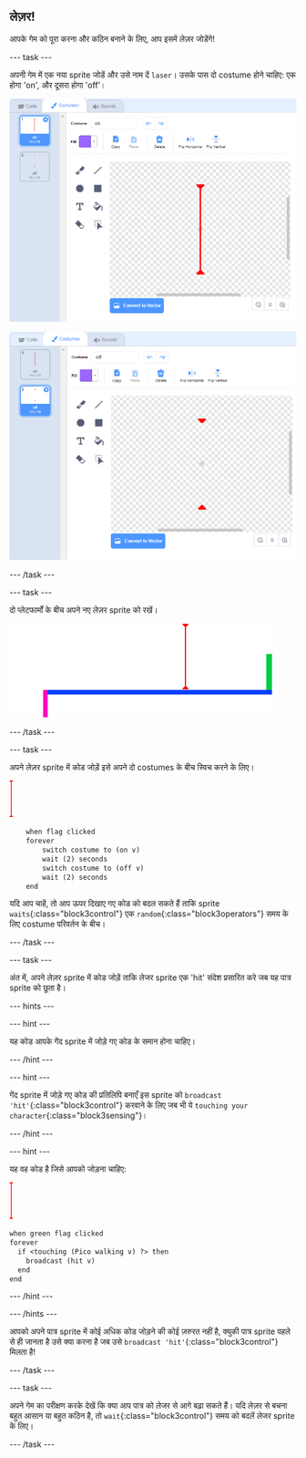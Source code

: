 ## लेज़र!

आपके गेम को पूरा करना और कठिन बनाने के लिए, आप इसमें लेज़र जोडेंगे!

\--- task \---

अपनी गेम में एक नया sprite जोडें और उसे नाम दें `laser`। उसके पास दो costume होने चाहिए: एक होगा 'on', और दूसरा होगा 'off'।

![स्क्रीनशॉट](images/dodge-lasers-costume1.png)

![स्क्रीनशॉट](images/dodge-lasers-costume2.png)

\--- /task \---

\--- task \---

दो प्लेटफार्मों के बीच अपने नए लेज़र sprite को रखें।

![स्क्रीनशॉट](images/dodge-lasers-position.png)

\--- /task \---

\--- task \---

अपने लेज़र sprite में कोड जोड़ें इसे अपने दो costumes के बीच स्विच करने के लिए।

![लेज़र sprite](images/laser_sprite.png)

```blocks3
    when flag clicked
    forever
        switch costume to (on v)
        wait (2) seconds
        switch costume to (off v)
        wait (2) seconds
    end
```

यदि आप चाहें, तो आप ऊपर दिखाए गए कोड को बदल सकते हैं ताकि sprite `waits`{:class="block3control"} एक `random`{:class="block3operators"} समय के लिए costume परिवर्तन के बीच।

\--- /task \---

\--- task \---

अंत में, अपने लेज़र sprite में कोड जोड़ें ताकि लेजर sprite एक 'hit' संदेश प्रसारित करे जब यह पात्र sprite को छूता है।

\--- hints \---

\--- hint \---

यह कोड आपके गेंद sprite में जोड़े गए कोड के समान होना चाहिए।

\--- /hint \---

\--- hint \---

गेंद sprite में जोड़े गए कोड की प्रतिलिपि बनाएँ इस sprite को `broadcast 'hit'`{:class="block3control"} करवाने के लिए जब भी ये `touching your character`{:class="block3sensing"}।

\--- /hint \---

\--- hint \---

यह वह कोड है जिसे आपको जोड़ना चाहिए:

![लेज़र sprite](images/laser_sprite.png)

```blocks3
when green flag clicked
forever 
  if <touching (Pico walking v) ?> then 
    broadcast (hit v)
  end
end
```

\--- /hint \---

\--- /hints \---

आपको अपने पात्र sprite में कोई अधिक कोड जोड़ने की कोई ज़रुरत नहीं है, क्युकी पात्र sprite पहले से ही जानता है उसे क्या करना है जब उसे `broadcast 'hit'`{:class="block3control"} मिलता है!

\--- /task \---

\--- task \---

अपने गेम का परीक्षण करके देखें कि क्या आप पात्र को लेजर से आगे बढ़ा सकते हैं। यदि लेज़र से बचना बहुत आसान या बहुत कठिन है, तो `wait`{:class="block3control"} समय को बदलें लेजर sprite के लिए।

\--- /task \---